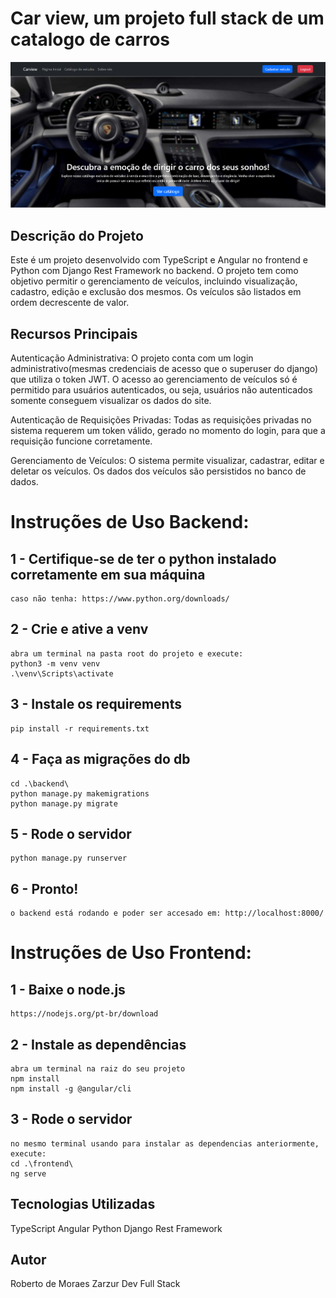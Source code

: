 # Car view, um projeto full stack de um catalogo de carros

![Print do site](main_screen.png)

## Descrição do Projeto
Este é um projeto desenvolvido com TypeScript e Angular no frontend e Python com Django Rest Framework no backend. O projeto tem como objetivo permitir o gerenciamento de veículos, incluindo visualização, cadastro, edição e exclusão dos mesmos. Os veículos são listados em ordem decrescente de valor.

## Recursos Principais
Autenticação Administrativa: O projeto conta com um login administrativo(mesmas credenciais de acesso que o superuser do django) que utiliza o token JWT. O acesso ao gerenciamento de veículos só é permitido para usuários autenticados, ou seja, usuários não autenticados somente conseguem visualizar os dados do site.

Autenticação de Requisições Privadas: Todas as requisições privadas no sistema requerem um token válido, gerado no momento do login, para que a requisição funcione corretamente.

Gerenciamento de Veículos: O sistema permite visualizar, cadastrar, editar e deletar os veículos. Os dados dos veículos são persistidos no banco de dados.

# Instruções de Uso Backend:

## 1 - Certifique-se de ter o python instalado corretamente em sua máquina
    caso não tenha: https://www.python.org/downloads/

## 2 - Crie e ative a venv
    abra um terminal na pasta root do projeto e execute:
    python3 -m venv venv
    .\venv\Scripts\activate

## 3 - Instale os requirements
    pip install -r requirements.txt

## 4 - Faça as migrações do db
    cd .\backend\
    python manage.py makemigrations
    python manage.py migrate

## 5 - Rode o servidor
    python manage.py runserver

## 6 - Pronto!
    o backend está rodando e poder ser accesado em: http://localhost:8000/


# Instruções de Uso Frontend:

## 1 - Baixe o node.js
    https://nodejs.org/pt-br/download

## 2 - Instale as dependências
    abra um terminal na raiz do seu projeto
    npm install
    npm install -g @angular/cli

## 3 - Rode o servidor
    no mesmo terminal usando para instalar as dependencias anteriormente, execute:
    cd .\frontend\
    ng serve



## Tecnologias Utilizadas
TypeScript
Angular
Python
Django Rest Framework

## Autor
Roberto de Moraes Zarzur
Dev Full Stack